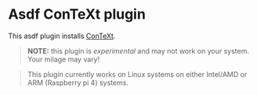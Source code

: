 # Asdf ConTeXt plugin

This asdf plugin installs [ConTeXt]().

> **NOTE:** this plugin is *experimental* and may not work on your system.
> Your milage may vary!

> This plugin currently works on Linux systems on either Intel/AMD or ARM
> (Raspberry pi 4) systems.
